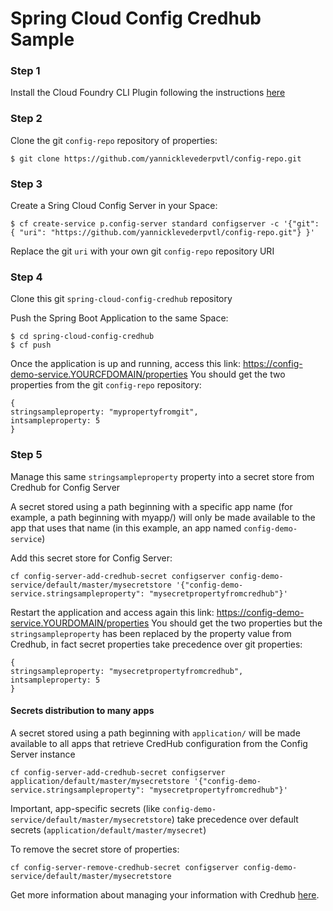 # Spring Cloud Config Credhub Sample

### Step 1

Install the  Cloud Foundry CLI Plugin following the instructions [here](https://docs.pivotal.io/spring-cloud-services/3-1/common/cf-cli-plugin.html)

### Step 2

Clone the git `config-repo` repository of properties:
```
$ git clone https://github.com/yannicklevederpvtl/config-repo.git
```

### Step 3

Create a Sring Cloud Config Server in your Space:
```
$ cf create-service p.config-server standard configserver -c '{"git": { "uri": "https://github.com/yannicklevederpvtl/config-repo.git"} }'
```
Replace the git `uri` with your own git `config-repo` repository URI


### Step 4

Clone this git `spring-cloud-config-credhub` repository

Push the Spring Boot Application to the same Space:

```
$ cd spring-cloud-config-credhub
$ cf push
```

Once the application is up and running, access this link: https://config-demo-service.YOURCFDOMAIN/properties
You should get the two properties from the git `config-repo` repository:

```
{
stringsampleproperty: "mypropertyfromgit",
intsampleproperty: 5
}
```

### Step 5

Manage this same `stringsampleproperty` property into a secret store from Credhub for Config Server

A secret stored using a path beginning with a specific app name (for example, a path beginning with myapp/) will only be made available to the app that uses that name (in this example, an app named `config-demo-service`)

Add this secret store for Config Server:

```
cf config-server-add-credhub-secret configserver config-demo-service/default/master/mysecretstore '{"config-demo-service.stringsampleproperty": "mysecretpropertyfromcredhub"}'
```

Restart the application and access again this link: https://config-demo-service.YOURDOMAIN/properties
You should get the two properties but the `stringsampleproperty` has been replaced by the property value from Credhub, in fact secret properties take precedence over git properties:

```
{
stringsampleproperty: "mysecretpropertyfromcredhub",
intsampleproperty: 5
}
```

#### Secrets distribution to many apps
A secret stored using a path beginning with `application/` will be made available to all apps that retrieve CredHub configuration from the Config Server instance

```
cf config-server-add-credhub-secret configserver application/default/master/mysecretstore '{"config-demo-service.stringsampleproperty": "mysecretpropertyfromcredhub"}'
```

Important, app-specific secrets (like `config-demo-service/default/master/mysecretstore`) take precedence over default secrets (`application/default/master/mysecret`)



To remove the secret store of properties:
```
cf config-server-remove-credhub-secret configserver config-demo-service/default/master/mysecretstore 
```

Get more information about managing your information with Credhub [here](https://docs.pivotal.io/spring-cloud-services/3-1/common/config-server/managing-secrets-with-credhub.html).
